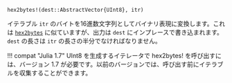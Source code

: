 ```
hex2bytes!(dest::AbstractVector{UInt8}, itr)
```

イテラブル `itr` のバイトを16進数文字列としてバイナリ表現に変換します。これは [`hex2bytes`](@ref) に似ていますが、出力は `dest` にインプレースで書き込まれます。`dest` の長さは `itr` の長さの半分でなければなりません。

!!! compat "Julia 1.7"
    UInt8 を生成するイテレータで hex2bytes! を呼び出すには、バージョン 1.7 が必要です。以前のバージョンでは、呼び出す前にイテラブルを収集することができます。

